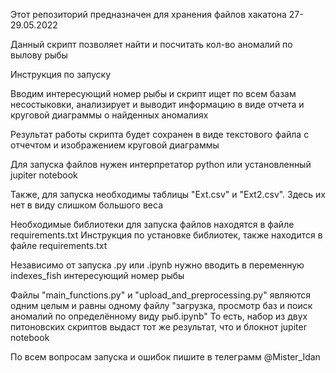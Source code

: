 Этот репозиторий предназначен для хранения файлов хакатона 27-29.05.2022

Данный скрипт позволяет найти и посчитать кол-во аномалий по вылову рыбы

Инструкция по запуску

Вводим интересующий номер рыбы и скрипт ищет по всем базам несостыковки, анализирует и выводит информацию в виде отчета и круговой диаграммы о найденных аномалиях

Результат работы скрипта будет сохранен в виде текстового файла с отчечтом и изображением круговой диаграммы

Для запуска файлов нужен интерпретатор python или установленный jupiter notebook

Также, для запуска необходимы таблицы "Ext.csv" и "Ext2.csv". Здесь их нет в виду слишком большого веса

Необходимые библиотеки для запуска файлов находятся в файле requirements.txt
Инструкция по установке библиотек, также находится в файле requirements.txt

Независимо от запуска .py или .ipynb нужно вводить в переменную indexes_fish интересующий номер рыбы

Файлы "main_functions.py" и "upload_and_preprocessing.py" являются одним целым и равны одному файлу "загрузка, просмотр баз и поиск аномалий по определённому виду рыб.ipynb"
То есть, набор из двух питоновских скриптов выдаст тот же результат, что и блокнот jupiter notebook

По всем вопросам запуска и ошибок пишите в телеграмм @Mister_Idan
